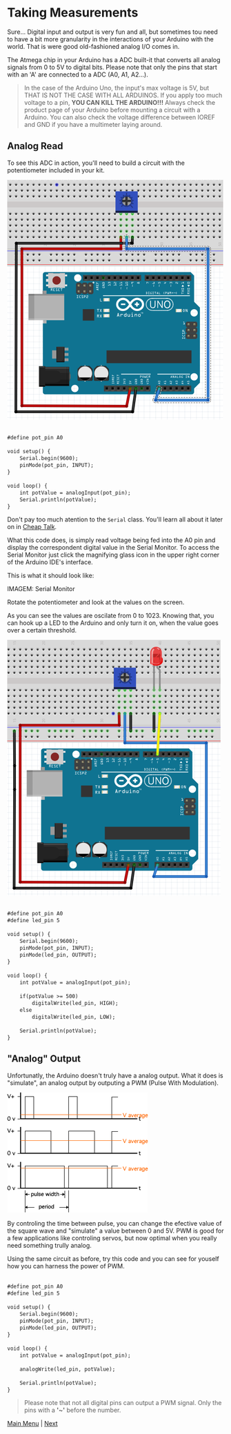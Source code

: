 # Taking Measurements

Sure... Digital input and output is very fun and all, but sometimes tou need to have a bit more granularity in the interactions of your Arduino with the world.
That is were good old-fashioned analog I/O comes in.

The Atmega chip in your Arduino has a ADC built-it that converts all analog signals from 0 to 5V to digital bits. Please note that only the pins that start with an 'A' are connected to a ADC (A0, A1, A2...).

> In the case of the Arduino Uno, the input's max voltage is 5V, but THAT IS NOT THE CASE WITH ALL ARDUINOS. If you apply too much voltage to a pin, **YOU CAN KILL THE ARDUINO!!!** Always check the product page of your Arduino before mounting a circuit with a Arduino. You can also check the voltage difference between IOREF and GND if you have a multimeter laying around.

## Analog Read

To see this ADC in action, you'll need to build a circuit with the potentiometer included in your kit.

![Trimpot](./images/Trimpot.png "Trimpot") </br>

```Arduino

#define pot_pin A0

void setup() {
    Serial.begin(9600);
    pinMode(pot_pin, INPUT);
}

void loop() {
    int potValue = analogInput(pot_pin);
    Serial.println(potValue);
}
```

Don't pay too much atention to the ```Serial``` class. You'll learn all about it later on in [Cheap Talk](./content/cheapTalk.md).

What this code does, is simply read voltage being fed into the A0 pin and display the correspondent digital value in the Serial Monitor. To access the Serial Monitor just click the magnifying glass icon in the upper right corner of the Arduino IDE's interface.

This is what it should look like:

IMAGEM: Serial Monitor

Rotate the potentiometer and look at the values on the screen.

As you can see the values are oscilate from 0 to 1023. Knowing that, you can hook up a LED to the Arduino and only turn it on, when the value goes over a certain threshold.

![Trimpot and LED](./images/Trimpot_and_LED.png "Trimpot and LED") </br>

```Arduino

#define pot_pin A0
#define led_pin 5

void setup() {
    Serial.begin(9600);
    pinMode(pot_pin, INPUT);
    pinMode(led_pin, OUTPUT);
}

void loop() {
    int potValue = analogInput(pot_pin);

    if(potValue >= 500)
        digitalWrite(led_pin, HIGH);
    else
        digitalWrite(led_pin, LOW);

    Serial.println(potValue);
}
```

## "Analog" Output

Unfortunatly, the Arduino doesn't truly have a analog output. What it does is "simulate", an analog output by outputing a PWM (Pulse With Modulation).

![PWM](./images/pwm.gif "PWM") </br>

By controling the time between pulse, you can change the efective value of the square wave and "simulate" a value between 0 and 5V. PWM is good for a few applications like controling servos, but now optimal when you really need something trully analog.

Using the same circuit as before, try this code and you can see for youself how you can harness the power of PWM.

```Arduino

#define pot_pin A0
#define led_pin 5

void setup() {
    Serial.begin(9600);
    pinMode(pot_pin, INPUT);
    pinMode(led_pin, OUTPUT);
}

void loop() {
    int potValue = analogInput(pot_pin);

    analogWrite(led_pin, potValue);

    Serial.println(potValue);
}
```

> Please note that not all digital pins can output a PWM signal. Only the pins with a **'~'** before the number.

[Main Menu](../README.md) | [Next](./musicalGenius.md)